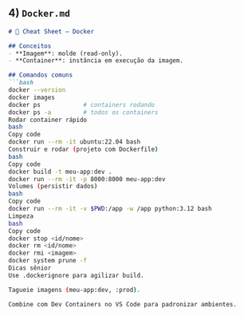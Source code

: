 ## 4) `Docker.md`
```markdown
# 📌 Cheat Sheet – Docker

## Conceitos
- **Imagem**: molde (read-only).
- **Container**: instância em execução da imagem.

## Comandos comuns
```bash
docker --version
docker images
docker ps            # containers rodando
docker ps -a         # todos os containers
Rodar container rápido
bash
Copy code
docker run --rm -it ubuntu:22.04 bash
Construir e rodar (projeto com Dockerfile)
bash
Copy code
docker build -t meu-app:dev .
docker run --rm -it -p 8000:8000 meu-app:dev
Volumes (persistir dados)
bash
Copy code
docker run --rm -it -v $PWD:/app -w /app python:3.12 bash
Limpeza
bash
Copy code
docker stop <id/nome>
docker rm <id/nome>
docker rmi <imagem>
docker system prune -f
Dicas sênior
Use .dockerignore para agilizar build.

Tagueie imagens (meu-app:dev, :prod).

Combine com Dev Containers no VS Code para padronizar ambientes.
